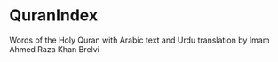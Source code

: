 # QuranIndex
Words of the Holy Quran with Arabic text and Urdu translation by Imam Ahmed Raza Khan Brelvi
